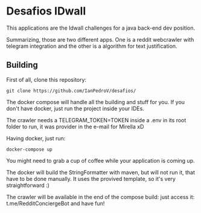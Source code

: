 # Desafios IDwall

This applications are the Idwall challenges for a java back-end dev position.

Summarizing, those are two different apps. One is a reddit webcrawler with telegram integration and the other is a algorithm for text
justification.

## Building

First of all, clone this repository:

`git clone https://github.com/IanPedroV/desafios/`

The docker compose will handle all the building and stuff for you. If you don't have docker, just run the project
inside your IDEs.

The crawler needs a TELEGRAM_TOKEN=TOKEN inside a .env in its root folder to run, it was provider in the e-mail for Mirella xD

Having docker, just run:

`docker-compose up`

You might need to grab a cup of coffee while your application is coming up. 

The docker will build the StringFormatter with maven, but will not run it, that have to be done manually. It uses the 
provived template, so it's very straightforward :)

The crawler will be available in the end of the compose build: just access it: t.me/RedditConciergeBot and have fun!